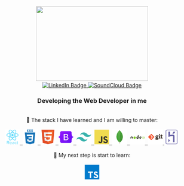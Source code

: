 <div id="header" align="center">
  <img src="https://media.giphy.com/media/kbRb4eyCNC0aMz5x68/giphy.gif" width="300" height="200"/>
</div>

<div id="badges" align="center">
  <a href="https://www.linkedin.com/in/edoardo-lovino-47211a15b/">
    <img src="https://img.shields.io/badge/LinkedIn-blue?style=for-the-badge&logo=linkedin&logoColor=white" alt="LinkedIn Badge"/>
  </a>
   <a href="https://soundcloud.com/edolov">
    <img src="https://img.shields.io/badge/SoundCloud-orange?style=for-the-badge&logo=soundcloud&logoColor=white" alt="SoundCloud Badge"/>
  </a>
 </div>
<h3 align="center">
 Developing the Web Developer in me
  </h3>
<br>
<div align="center">
 🔭 The stack I have learned and I am willing to master:
  </div>
 <br>
<div align="center">
   <a href="https://reactjs.org/">
       <img src="https://github.com/devicons/devicon/blob/master/icons/react/react-original-wordmark.svg" title="React" alt="React" width="40" height="40"/>&nbsp;
  </a> 
    <a href="https://www.w3.org/TR/CSS/#css">
  <img src="https://github.com/devicons/devicon/blob/master/icons/css3/css3-plain-wordmark.svg"  title="CSS3" alt="CSS" width="40" height="40"/>&nbsp;

  </a> 

  <a href="https://developer.mozilla.org/en-US/docs/Glossary/HTML5">
  <img src="https://github.com/devicons/devicon/blob/master/icons/html5/html5-original.svg" title="HTML5" alt="HTML" width="40" height="40"/>&nbsp;

  </a> 
   <a href="https://developer.mozilla.org/en-US/docs/Glossary/HTML5](https://getbootstrap.com/">
  <img src="https://github.com/devicons/devicon/blob/master/icons/bootstrap/bootstrap-original.svg" title="Boostrap" alt="bootstrap" width="40" height="40"/>&nbsp;

  </a> 
   <a href="https://tailwindcss.com/">
  <img src="https://github.com/devicons/devicon/blob/master/icons/tailwindcss/tailwindcss-plain.svg" title="tailwindCSS" alt="tailwindCSS" width="40" height="40"/>&nbsp;

  </a> 
     <a href="https://developer.mozilla.org/en-US/docs/Web/JavaScript">
  <img src="https://github.com/devicons/devicon/blob/master/icons/javascript/javascript-original.svg" title="JavaScript" alt="JavaScript" width="40" height="40"/>&nbsp;

  </a> 
    <a href="https://www.mongodb.com/">
  <img src="https://github.com/devicons/devicon/blob/master/icons/mongodb/mongodb-original.svg" title="MongoDB"  alt="MongoDB" width="40" height="40"/>&nbsp;

  </a> 
    <a href="https://nodejs.org/en/docs/">
  <img src="https://github.com/devicons/devicon/blob/master/icons/nodejs/nodejs-original-wordmark.svg" title="NodeJS" alt="NodeJS" width="40" height="40"/>&nbsp;

  </a> 
   <a href="https://github.com/">
  <img src="https://github.com/devicons/devicon/blob/master/icons/git/git-original-wordmark.svg" title="Git" **alt="Git" width="40" height="40"/>

  </a> 
   <a href="https://dashboard.heroku.com/">
    <img src="https://github.com/devicons/devicon/blob/master/icons/heroku/heroku-original.svg" title="Heroku" **alt="Heroku" width="40" height="40"/>

  </a> 
</div>
<br>
<div align="center">
 🌱 My next step is start to learn:
  </div>
 <br>
<div align="center">
 </a> 
   <a href="https://www.typescriptlang.org/">
    <img src="https://github.com/devicons/devicon/blob/master/icons/typescript/typescript-original.svg" title="Typescript" **alt="Typescript" width="40" height="40"/>

  </a> 
  </div>


